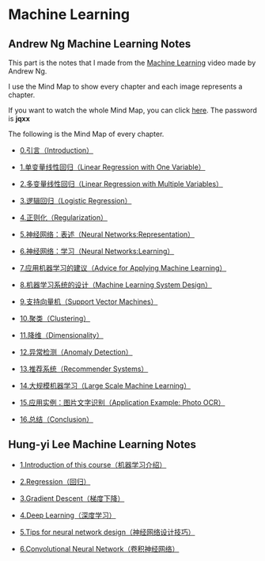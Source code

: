 # Machine Learning
## Andrew Ng Machine Learning Notes
This part is the notes that I made from the [Machine Learning](https://www.bilibili.com/video/BV164411b7dx?spm_id_from=333.1007.top_right_bar_window_custom_collection.content.click) video made by Andrew Ng.

I use the Mind Map to show every chapter and each image represents a chapter. 

If you want to watch the whole Mind Map, you can click [here](https://www.processon.com/view/link/61ee3ca4e401fd06afbaf517). The password is **jqxx**

The following is the Mind Map of every chapter.

- [0.引言（Introduction）](https://github.com/AXYZdong/Artificial-Intelligence/blob/main/Machine%20Learning/Andrew%20Ng%20Machine%20Learning%20Notes/202204051056628.jpg)

- [1.单变量线性回归（Linear Regression with One Variable）](https://github.com/AXYZdong/Artificial-Intelligence/blob/main/Machine%20Learning/Andrew%20Ng%20Machine%20Learning%20Notes/202204051057479.jpg)

- [2.多变量线性回归（Linear Regression with Multiple Variables）](https://github.com/AXYZdong/Artificial-Intelligence/blob/main/Machine%20Learning/Andrew%20Ng%20Machine%20Learning%20Notes/202204051057480.jpg)

- [3.逻辑回归（Logistic Regression）](https://github.com/AXYZdong/Artificial-Intelligence/blob/main/Machine%20Learning/Andrew%20Ng%20Machine%20Learning%20Notes/202204051057481.jpg)

- [4.正则化（Regularization）](https://github.com/AXYZdong/Artificial-Intelligence/blob/main/Machine%20Learning/Andrew%20Ng%20Machine%20Learning%20Notes/202204051057483.png)

- [5.神经网络：表述（Neural Networks:Representation）](https://github.com/AXYZdong/Artificial-Intelligence/blob/main/Machine%20Learning/Andrew%20Ng%20Machine%20Learning%20Notes/202204051057484.png)

- [6.神经网络：学习（Neural Networks:Learning）](https://github.com/AXYZdong/Artificial-Intelligence/blob/main/Machine%20Learning/Andrew%20Ng%20Machine%20Learning%20Notes/202204051057485.png)

- [7.应用机器学习的建议（Advice for Applying Machine Learning）](https://github.com/AXYZdong/Artificial-Intelligence/blob/main/Machine%20Learning/Andrew%20Ng%20Machine%20Learning%20Notes/202204051057486.png)

- [8.机器学习系统的设计（Machine Learning System Design）](https://github.com/AXYZdong/Artificial-Intelligence/blob/main/Machine%20Learning/Andrew%20Ng%20Machine%20Learning%20Notes/202204051057487.png)

- [9.支持向量机（Support Vector Machines）](https://github.com/AXYZdong/Artificial-Intelligence/blob/main/Machine%20Learning/Andrew%20Ng%20Machine%20Learning%20Notes/202204051057488.png)

- [10.聚类（Clustering）](https://github.com/AXYZdong/Artificial-Intelligence/blob/main/Machine%20Learning/Andrew%20Ng%20Machine%20Learning%20Notes/202204051057489.png)

- [11.降维（Dimensionality）](https://github.com/AXYZdong/Artificial-Intelligence/blob/main/Machine%20Learning/Andrew%20Ng%20Machine%20Learning%20Notes/202204051057490.png)

- [12.异常检测（Anomaly Detection）](https://github.com/AXYZdong/Artificial-Intelligence/blob/main/Machine%20Learning/Andrew%20Ng%20Machine%20Learning%20Notes/202204051057491.png)

- [13.推荐系统（Recommender Systems）](https://github.com/AXYZdong/Artificial-Intelligence/blob/main/Machine%20Learning/Andrew%20Ng%20Machine%20Learning%20Notes/202204051057492.png)

- [14.大规模机器学习（Large Scale Machine Learning）](https://github.com/AXYZdong/Artificial-Intelligence/blob/main/Machine%20Learning/Andrew%20Ng%20Machine%20Learning%20Notes/202204051057493.png)

- [15.应用实例：图片文字识别（Application Example: Photo OCR）](https://github.com/AXYZdong/Artificial-Intelligence/blob/main/Machine%20Learning/Andrew%20Ng%20Machine%20Learning%20Notes/202204051057494.png)

- [16.总结（Conclusion）](https://github.com/AXYZdong/Artificial-Intelligence/blob/main/Machine%20Learning/Andrew%20Ng%20Machine%20Learning%20Notes/202204051057495.png)


## Hung-yi Lee Machine Learning Notes

- [1.Introduction of this course（机器学习介绍）](https://github.com/AXYZdong/Artificial-Intelligence/blob/main/Machine%20Learning/Hung-yi%20Lee%20Machine%20Learning%20Notes/1.%20Introduction%20of%20this%20course.md)

- [2.Regression（回归）](https://github.com/AXYZdong/Artificial-Intelligence/blob/main/Machine%20Learning/Hung-yi%20Lee%20Machine%20Learning%20Notes/2.%20Regression.md)

- [3.Gradient Descent（梯度下降）](https://github.com/AXYZdong/Artificial-Intelligence/blob/main/Machine%20Learning/Hung-yi%20Lee%20Machine%20Learning%20Notes/3.%20Gradient%20Descent.md)

- [4.Deep Learning（深度学习）](https://github.com/AXYZdong/Artificial-Intelligence/blob/main/Machine%20Learning/Hung-yi%20Lee%20Machine%20Learning%20Notes/4.%20Deep%20Learning.md)

- [5.Tips for neural network design（神经网络设计技巧）](https://github.com/AXYZdong/Artificial-Intelligence/blob/main/Machine%20Learning/Hung-yi%20Lee%20Machine%20Learning%20Notes/5.%20Tips%20for%20neural%20network%20design.md)

- [6.Convolutional Neural Network（卷积神经网络）](https://github.com/AXYZdong/Artificial-Intelligence/blob/main/Machine%20Learning/Hung-yi%20Lee%20Machine%20Learning%20Notes/6.%20Convolutional%20Neural%20Network.md)


